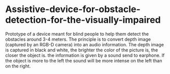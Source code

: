 # Assistive-device-for-obstacle-detection-for-the-visually-impaired
Prototype of a device meant for blind people to help them detect the obstacles around 3-4 meters. The principle is to convert depth image (captured by an RGB-D camera) into an audio information.
The depth image is captured in black and white, the brighter the color of the picture is, the closer the object is. the information is given by a sound send to earphone. If the object is more to the left the sound will be more intense on the left than on the right.
